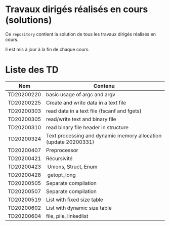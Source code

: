 # Travaux dirigés réalisés en cours (solutions)

Ce `repository` contient la solution de tous les travaux dirigés réalisés en cours.

Il est mis à jour à la fin de chaque cours.

# Liste des TD

| Nom | Contenu |
|---|---|
| TD20200220 | basic usage of argc and argv |
| TD20200225 | Create and write data in a text file |
| TD20200303 | read data in a text file (fscanf and fgets)|
| TD20200305 | read/write text and binary file |
| TD20200310 | read binary file header in structure|
| TD20200324 | Text processing and  dynamic memory allocation (update 20200331)| 
| TD20200407 | Preprocessor | 
| TD20200421 | Récursivité |  
| TD20200423 | Unions, Struct, Enum |
| TD20200428 | getopt_long |
| TD20200505 | Separate compilation |  
| TD20200507 | Separate compilation |  
| TD20200519 | List with fixed size table |
| TD20200602 | List with dynamic size table |
| TD20200604 | file, pile, linkedlist |

